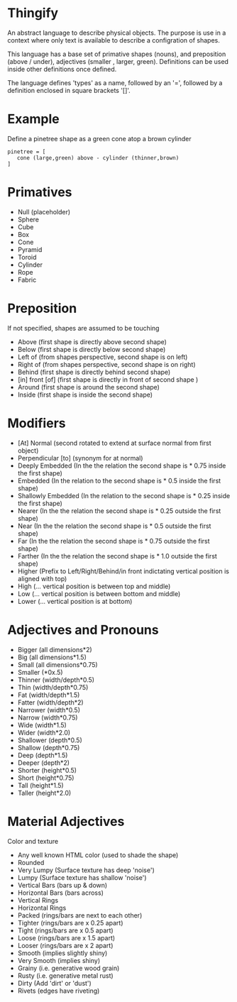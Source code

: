 # Thingify

An abstract language to describe physical objects.  The purpose is use in a context where only text is available to describe a configration of shapes.

This language has a base set of primative shapes (nouns), and preposition (above / under), adjectives (smaller , larger, green).  Definitions can be used inside other definitions once defined.

The language defines 'types' as a name, followed by an '=', followed by a definition enclosed in square brackets '[]'.

# Example

Define a pinetree shape as a green cone atop a brown cylinder

```
pinetree = [
   cone (large,green) above - cylinder (thinner,brown)
]
```

# Primatives

- Null (placeholder)
- Sphere
- Cube
- Box
- Cone
- Pyramid
- Toroid
- Cylinder
- Rope
- Fabric

# Preposition

If not specified, shapes are assumed to be touching

- Above  (first shape is directly above second shape)
- Below  (first shape is directly below second shape)
- Left of (from shapes perspective, second shape is on left)
- Right of (from shapes perspective, second shape is on right)
- Behind (first shape is directly behind second shape)
- [in] front [of] (first shape is directly in front of second shape )
- Around (first shape is around the second shape)
- Inside (first shape is inside the second shape)

# Modifiers

- [At] Normal (second rotated to extend at surface normal from first object)
- Perpendicular [to] (synonym for at normal)
- Deeply Embedded (In the the relation the second shape is \* 0.75 inside the first shape)
- Embedded (In the relation to the second shape is \* 0.5 inside the first shape)
- Shallowly Embedded (In the relation to the second shape is \* 0.25 inside the first shape)
- Nearer (In the the relation the second shape is \* 0.25 outside the first shape)
- Near (In the the relation the second shape is \* 0.5 outside the first shape)
- Far (In the the relation the second shape is \* 0.75 outside the first shape)
- Farther (In the the relation the second shape is \* 1.0 outside the first shape)
- Higher (Prefix to Left/Right/Behind/in front indictating vertical position is aligned with top)
- High  (... vertical position is between top and middle)
- Low   (... vertical position is between bottom and middle)
- Lower (... vertical position is at bottom)

# Adjectives and Pronouns

- Bigger  (all dimensions\*2)
- Big     (all dimensions\*1.5)
- Small   (all dimensions\*0.75)
- Smaller (\*0x.5) 
- Thinner (width/depth\*0.5)
- Thin    (width/depth\*0.75) 
- Fat     (width/depth\*1.5)  
- Fatter  (width/depth\*2)
- Narrower  (width\*0.5) 
- Narrow   (width\*0.75) 
- Wide     (width\*1.5)
- Wider    (width\*2.0)
- Shallower  (depth\*0.5)
- Shallow    (depth\*0.75)
- Deep       (depth\*1.5)
- Deeper     (depth\*2)
- Shorter    (height\*0.5)
- Short    (height\*0.75)
- Tall     (height\*1.5)
- Taller   (height\*2.0)

# Material Adjectives

Color and texture

- Any well known HTML color (used to shade the shape)
- Rounded
- Very Lumpy (Surface texture has deep 'noise')
- Lumpy (Surface texture has shallow 'noise')
- Vertical Bars (bars up & down)
- Horizontal Bars (bars across)
- Vertical Rings
- Horizontal Rings
- Packed (rings/bars are next to each other)
- Tighter (rings/bars are x 0.25 apart)
- Tight (rings/bars are x 0.5 apart)
- Loose (rings/bars are x 1.5 apart)
- Looser (rings/bars are x 2 apart)
- Smooth (implies slightly shiny)
- Very Smooth (implies shiny)
- Grainy (i.e. generative wood grain)
- Rusty (i.e. generative metal rust)
- Dirty (Add 'dirt' or 'dust')
- Rivets (edges have riveting)









